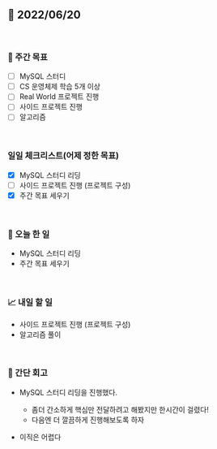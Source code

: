## 📅 2022/06/20

<br/>

### 🏹 주간 목표

- [ ] MySQL 스터디
- [ ] CS 운영체제 학습 5개 이상
- [ ] Real World 프로젝트 진행
- [ ] 사이드 프로젝트 진행
- [ ] 알고리즘

<br/>

### 일일 체크리스트(어제 정한 목표)

- [x] MySQL 스터디 리딩
- [ ] 사이드 프로젝트 진행 (프로젝트 구성)
- [x] 주간 목표 세우기

<br/>

### 💯 오늘 한 일

- MySQL 스터디 리딩
- 주간 목표 세우기

<br/>

### 📈 내일 할 일

- 사이드 프로젝트 진행 (프로젝트 구성)
- 알고리즘 풀이

<br/>

### 🧐 간단 회고

- MySQL 스터디 리딩을 진행했다.
  - 좀더 간소하게 핵심만 전달하려고 해봤지만 한시간이 걸렸다!
  - 다음엔 더 깔끔하게 진행해보도록 하자

- 이직은 어렵다